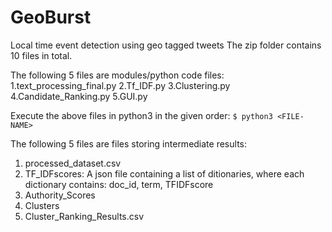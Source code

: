 # GeoBurst
Local time event detection using geo tagged tweets
The zip folder contains 10 files in total.

The following 5 files are modules/python code files:
1.text_processing_final.py
2.Tf_IDF.py
3.Clustering.py
4.Candidate_Ranking.py
5.GUI.py

Execute the above files in python3 in the given order:
  `$ python3 <FILE-NAME>`



The following 5 files are files storing intermediate results:
1. processed_dataset.csv
2. TF_IDFscores: A json file containing a list of ditionaries, where each dictionary contains: doc_id, term, TFIDFscore
3. Authority_Scores
4. Clusters
5. Cluster_Ranking_Results.csv

